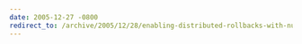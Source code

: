 ```yaml
---
date: 2005-12-27 -0800
redirect_to: /archive/2005/12/28/enabling-distributed-rollbacks-with-nunit-and-mbunit.aspx/
---
```

